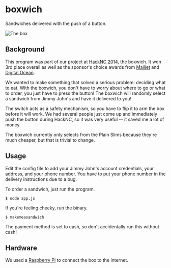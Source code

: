 # boxwich

Sandwiches delivered with the push of a button.

![The box](http://jonjonsonjr.github.io/boxwich/img/gh_box.jpg)

## Background

This program was part of our project at [HackNC 2014](http://hacknc.us/),
the boxwich. It won 3rd place overall as well as the sponsor's choice awards from
[Mailjet](https://www.mailjet.com/) and
[Digital Ocean](https://www.digitalocean.com/).

We wanted to make something that solved a serious problem: deciding what to eat.
With the boxwich, you don't have to worry about where to go or what to order,
you just have to press the button! The boxwich will randomly select a sandwich
from Jimmy John's and have it delivered to you!

The switch acts as a safety mechanism, so you have to flip it to arm the box
before it will work. We had several people just come up and immediately push
the button during HackNC, so it was very useful -- it saved me a lot of money.

The boxwich currently only selects from the Plain Slims because they're much
cheaper, but that is trivial to change.

## Usage

Edit the config file to add your Jimmy John's account credentials, your
address, and your phone number. You have to put your phone number in the
delivery instructions due to a bug.

To order a sandwich, just run the program.

	$ node app.js

If you're feeling cheeky, run the binary.

	$ makemeasandwich

The payment method is set to cash, so don't accidentally run this without cash!

## Hardware

We used a [Raspberry Pi](https://github.com/gabrieltriggs/boxwich) to connect
the box to the internet.
